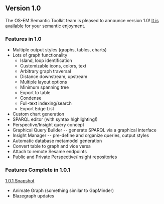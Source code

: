 ## Version 1.0
The OS-EM Semantic Toolkit team is pleased to announce version 1.0! [It is available](https://github.com/Ostrich-Emulators/Ostrich-Emulators.github.io/raw/master/os-em-semtool-1.0.zip) for your semantic enjoyment.

### Features in 1.0
  * Multiple output styles (graphs, tables, charts)
  * Lots of graph functionality
    * Island, loop identification
    * Customizable icons, colors, text
    * Arbitrary graph traversal
    * Distance downstream, upstream
    * Multiple layout options
    * Minimum spanning tree
    * Export to table
    * Condense
    * Full-text indexing/search
    * Export Edge List
  * Custom chart generation
  * SPARQL editor (with syntax highlighting!)
  * Perspective/Insight query concept
  * Graphical Query Builder -- generate SPARQL via a graphical interface
  * Insight Manager -- pre-define and organize queries, output styles
  * Automatic database metamodel generation
  * Convert table to graph and vice versa
  * Attach to remote Sesame endpoints
  * Public and Private Perspective/Insight repositories

### Features Complete in 1.0.1
[1.0.1 Snapshot](https://github.com/Ostrich-Emulators/Ostrich-Emulators.github.io/raw/master/os-em-semtool-1.0.1-SNAPSHOT.zip) 

  * Animate Graph (something similar to GapMinder)
  * Blazegraph updates


